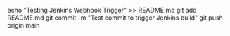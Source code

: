 echo "Testing Jenkins Webhook Trigger" >> README.md
git add README.md
git commit -m "Test commit to trigger Jenkins build"
git push origin main
